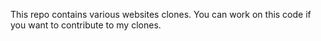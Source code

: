 This repo contains various websites clones.
You can work on this code if you want to contribute to my clones.
